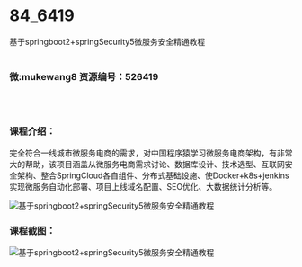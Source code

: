 # 84_6419
基于springboot2+springSecurity5微服务安全精通教程
<br/></br>
<h3>微:mukewang8 资源编号：526419</h3>
<br/></br>
<h3>课程介绍：</h3>
<p>完全符合一线城市<a title="查看与 微服务 相关的文章" target="_blank">微服务</a>电商的需求，对中国程序猿学习微服务电商架构，有非常大的帮助，该项目涵盖从微服务电商需求讨论、数据库设计、技术选型、互联网安全架构、整合SpringCloud各自组件、分布式基础设施、使Docker+k8s+jenkins实现微服务自动化部署、项目上线域名配置、SEO优化、大数据统计分析等。</p>
<p><img src="https://www.ko996.com/wp-content/uploads/img/2019/08/1-63-300x160.png" alt="基于springboot2+springSecurity5微服务安全精通教程"></p>
<h3>课程截图：</h3>
<p><img src="https://www.ko996.com/wp-content/uploads/img/2019/08/2-64.png" alt="基于springboot2+springSecurity5微服务安全精通教程"></p>
